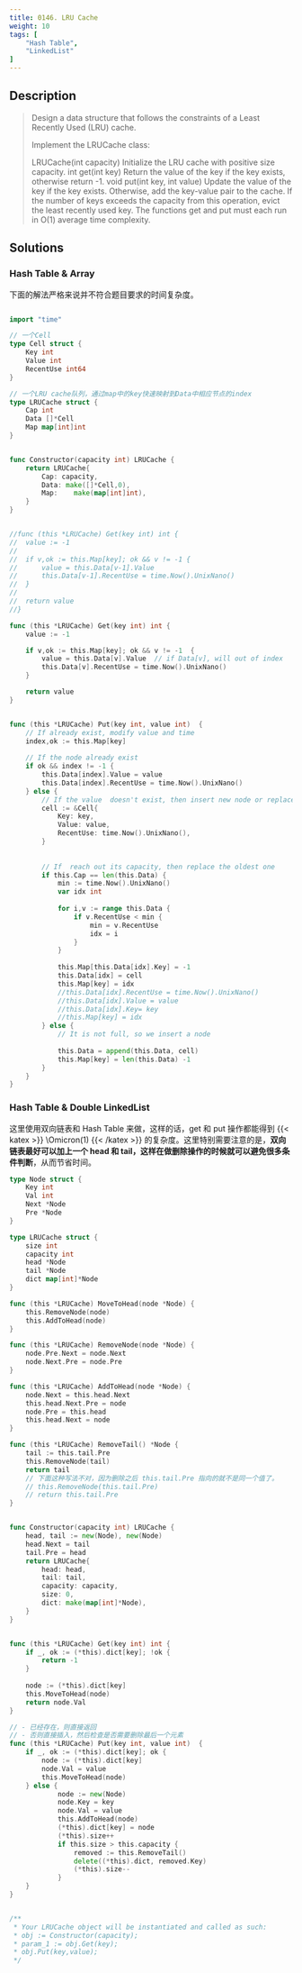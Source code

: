 ```yaml
---
title: 0146. LRU Cache
weight: 10
tags: [
    "Hash Table",
    "LinkedList"
]
---
```

## Description
> Design a data structure that follows the constraints of a Least Recently Used (LRU) cache.
> 
> Implement the LRUCache class:
> 
> LRUCache(int capacity) Initialize the LRU cache with positive size capacity.
> int get(int key) Return the value of the key if the key exists, otherwise return -1.
> void put(int key, int value) Update the value of the key if the key exists. Otherwise, add the key-value pair to the cache. If the number of keys exceeds the capacity from this operation, evict the least recently used key.
> The functions get and put must each run in O(1) average time complexity.

## Solutions

### Hash Table & Array
下面的解法严格来说并不符合题目要求的时间复杂度。
```go

import "time"

// 一个Cell
type Cell struct {
	Key int
	Value int
	RecentUse int64
}

// 一个LRU cache队列，通过map中的key快速映射到Data中相应节点的index
type LRUCache struct {
	Cap int
	Data []*Cell
	Map map[int]int
}


func Constructor(capacity int) LRUCache {
	return LRUCache{
		Cap: capacity,
		Data: make([]*Cell,0),
		Map:	make(map[int]int),
	}
}


//func (this *LRUCache) Get(key int) int {
//	value := -1
//
//	if v,ok := this.Map[key]; ok && v != -1 {
//		value = this.Data[v-1].Value
//		this.Data[v-1].RecentUse = time.Now().UnixNano()
//	}
//
//	return value
//}

func (this *LRUCache) Get(key int) int {
	value := -1

	if v,ok := this.Map[key]; ok && v != -1  {
		value = this.Data[v].Value  // if Data[v], will out of index
		this.Data[v].RecentUse = time.Now().UnixNano()
	}

	return value
}


func (this *LRUCache) Put(key int, value int)  {
	// If already exist, modify value and time
	index,ok := this.Map[key]
	
	// If the node already exist
	if ok && index != -1 {
		this.Data[index].Value = value
		this.Data[index].RecentUse = time.Now().UnixNano()
	} else {
		// If the value  doesn't exist, then insert new node or replace with new one
		cell := &Cell{
			Key: key,
			Value: value,
			RecentUse: time.Now().UnixNano(),
		}
	
	
		// If  reach out its capacity, then replace the oldest one
		if this.Cap == len(this.Data) {
			min := time.Now().UnixNano()
			var idx int
	
			for i,v := range this.Data {
				if v.RecentUse < min {
					min = v.RecentUse
					idx = i
				}
			}
			
			this.Map[this.Data[idx].Key] = -1
			this.Data[idx] = cell
			this.Map[key] = idx
			//this.Data[idx].RecentUse = time.Now().UnixNano()
			//this.Data[idx].Value = value
			//this.Data[idx].Key= key
			//this.Map[key] = idx
		} else {
			// It is not full, so we insert a node
	
			this.Data = append(this.Data, cell)
			this.Map[key] = len(this.Data) -1
		}
	}
}
```

### Hash Table & Double LinkedList
这里使用双向链表和 Hash Table 来做，这样的话，get 和 put 操作都能得到 {{< katex >}} \Omicron(1) {{< /katex >}} 的复杂度。这里特别需要注意的是，**双向链表最好可以加上一个 head 和 tail，这样在做删除操作的时候就可以避免很多条件判断**，从而节省时间。
```go
type Node struct {
    Key int
    Val int
    Next *Node
    Pre *Node
}

type LRUCache struct {
    size int
    capacity int
    head *Node
    tail *Node
    dict map[int]*Node
}

func (this *LRUCache) MoveToHead(node *Node) {
    this.RemoveNode(node)
    this.AddToHead(node)
}

func (this *LRUCache) RemoveNode(node *Node) {
    node.Pre.Next = node.Next
    node.Next.Pre = node.Pre
}

func (this *LRUCache) AddToHead(node *Node) {
    node.Next = this.head.Next
    this.head.Next.Pre = node
    node.Pre = this.head
    this.head.Next = node
}

func (this *LRUCache) RemoveTail() *Node {
    tail := this.tail.Pre
    this.RemoveNode(tail)
    return tail
    // 下面这种写法不对，因为删除之后 this.tail.Pre 指向的就不是同一个值了。
    // this.RemoveNode(this.tail.Pre)
    // return this.tail.Pre
}


func Constructor(capacity int) LRUCache {
    head, tail := new(Node), new(Node)
    head.Next = tail
    tail.Pre = head
    return LRUCache{
        head: head,
        tail: tail,
        capacity: capacity,
        size: 0,
        dict: make(map[int]*Node),
    }
}


func (this *LRUCache) Get(key int) int {
    if _, ok := (*this).dict[key]; !ok {
        return -1
    }
    
    node := (*this).dict[key]
    this.MoveToHead(node)
    return node.Val
}

// - 已经存在，则直接返回
// - 否则直接插入，然后检查是否需要删除最后一个元素
func (this *LRUCache) Put(key int, value int)  {
    if _, ok := (*this).dict[key]; ok {
        node := (*this).dict[key]
        node.Val = value
        this.MoveToHead(node)
    } else {
            node := new(Node)
            node.Key = key
            node.Val = value
            this.AddToHead(node)
            (*this).dict[key] = node
            (*this).size++
            if this.size > this.capacity {
                removed := this.RemoveTail()
                delete((*this).dict, removed.Key)
                (*this).size--
            } 
    }
}


/**
 * Your LRUCache object will be instantiated and called as such:
 * obj := Constructor(capacity);
 * param_1 := obj.Get(key);
 * obj.Put(key,value);
 */
 ```
